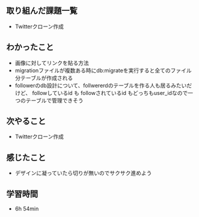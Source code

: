 ## 取り組んだ課題一覧
- Twitterクローン作成
## わかったこと
- 画像に対してリンクを貼る方法
- migrationファイルが複数ある時にdb:migrateを実行すると全てのファイル分テーブルが作成される
- followerのdb設計について、follwererdのテーブルを作る人も居るみたいだけど、
  followしているid も followされているid もどっちもuser_idなので一つのテーブルで管理できそう
## 次やること
- Twitterクローン作成
## 感じたこと
- デザインに凝っていたら切りが無いのでサクサク進めよう
## 学習時間
- 6h 54min